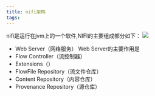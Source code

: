 ```yaml
---
title: nifi架构
tags:
---
```


nifi是运行在jvm上的一个软件,NIFI的主要组成部分如下：
![](https://nifi.apache.org/docs/nifi-docs/html/images/zero-master-node.png)

- Web Server（网络服务）
Web Server的主要作用是
- Flow Controller（流控制器）
- Extensions（）
- FlowFile Repository（流文件仓库）
- Content Repository（内容仓库）
- Provenance Repository（源仓库）
